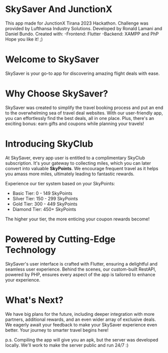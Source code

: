 # SkySaver And JunctionX
This app made for JunctionX Tirana 2023 Hackathon. 
Challenge was provided by Lufthansa Industry Solutions. 
Developed by Ronald Lamani and Daniel Bundo. 
Created with:
 -Frontend: Flutter
 -Backend: XAMPP and PhP
Hope you like it! ;)

# Welcome to SkySaver
SkySaver is your go-to app for discovering amazing flight deals with ease.

# Why Choose SkySaver?
SkySaver was created to simplify the travel booking process and put an end to the overwhelming sea of travel deal websites. With our user-friendly app, you can effortlessly find the best deals, all in one place. Plus, there's an exciting bonus: earn gifts and coupons while planning your travels!

# Introducing SkyClub
At SkySaver, every app user is entitled to a complimentary SkyClub subscription. It's your gateway to collecting miles, which you can later convert into valuable **SkyPoints**. We encourage frequent travel as it helps you amass more miles, ultimately leading to fantastic rewards.

Experience our tier system based on your SkyPoints:
- Basic Tier: 0 - 149 SkyPoints
- Silver Tier: 150 - 299 SkyPoints
- Gold Tier: 300 - 449 SkyPoints
- Diamond Tier: 450+ SkyPoints

The higher your tier, the more enticing your coupon rewards become!

# Powered by Cutting-Edge Technology
SkySaver's user interface is crafted with Flutter, ensuring a delightful and seamless user experience. Behind the scenes, our custom-built RestAPI, powered by PHP, ensures every aspect of the app is tailored to enhance your experience.

# What's Next?
We have big plans for the future, including deeper integration with more partners, additional rewards, and an even wider array of exclusive deals. We eagerly await your feedback to make your SkySaver experience even better. Your journey to smarter travel begins here!




p.s.
 Compiling the app will give you an apk, but the server was developed locally. We'll work to make the server public and run 24/7 :)